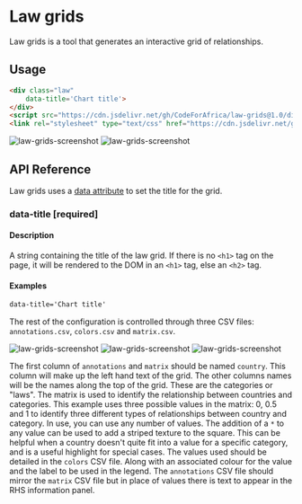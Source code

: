# Law grids

Law grids is a tool that generates an interactive grid of relationships.

## Usage

```html
<div class="law" 
    data-title='Chart title'>
</div>
<script src="https://cdn.jsdelivr.net/gh/CodeForAfrica/law-grids@1.0/dist/javascript/law-chart.min.js"></script>
<link rel="stylesheet" type="text/css" href="https://cdn.jsdelivr.net/gh/CodeForAfrica/law-grids@1.0/dist/css/index.css" />
```

![law-grids-screenshot](https://user-images.githubusercontent.com/1282239/29664343-2e5b7d6a-88c7-11e7-95ec-bc6e9241daa4.png)
![law-grids-screenshot](https://user-images.githubusercontent.com/1282239/29664746-ea10f9c6-88c8-11e7-8dfb-abaaf0c8d632.png)

## API Reference

Law grids uses a [data attribute](https://developer.mozilla.org/en/docs/Web/Guide/HTML/Using_data_attributes) to set the title for the grid. 

### data-title [required]

#### Description

A string containing the title of the law grid. If there is no `<h1>` tag on the page, it will be rendered to the DOM in an `<h1>` tag, else an `<h2>` tag.

#### Examples

```html
data-title='Chart title'
```

The rest of the configuration is controlled through three CSV files: `annotations.csv`, `colors.csv` and `matrix.csv`.

![law-grids-screenshot](https://user-images.githubusercontent.com/1282239/29664345-2e605b82-88c7-11e7-90a4-deb1a5150dcb.png)
![law-grids-screenshot](https://user-images.githubusercontent.com/1282239/29664342-2e588952-88c7-11e7-8f3a-96909f75e9e2.png)
![law-grids-screenshot](https://user-images.githubusercontent.com/1282239/29664344-2e5cf62c-88c7-11e7-894c-54413a979211.png)

The first column of `annotations` and `matrix` should be named `country`. This column will make up the left hand text of the grid. The other columns names will be the names along the top of the grid. These are the categories or "laws". The matrix is used to identify the relationship between countries and categories. This example uses three possible values in the matrix: 0, 0.5 and 1 to identify three different types of relationships between country and category. In use, you can use any number of values. The addition of a `*` to any value can be used to add a striped texture to the square. This can be helpful when a country doesn't quite fit into a value for a specific category, and is a useful highlight for special cases. The values used should be detailed in the `colors` CSV file. Along with an associated colour for the value and the label to be used in the legend. The `annotations` CSV file should mirror the `matrix` CSV file but in place of values there is text to appear in the RHS information panel.
